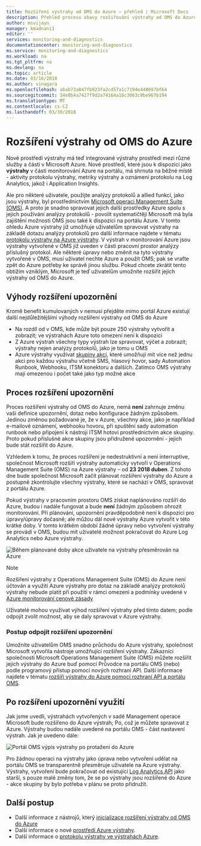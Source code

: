 ```yaml
---
title: Rozšíření výstrahy od OMS do Azure – přehled | Microsoft Docs
description: Přehled procesu obavy rozšiřování výstrahy od OMS do Azure výstrahy, podrobnosti kolem běžné zákazníka.
author: msvijayn
manager: kmadnani1
editor: ''
services: monitoring-and-diagnostics
documentationcenter: monitoring-and-diagnostics
ms.service: monitoring-and-diagnostics
ms.workload: na
ms.tgt_pltfrm: na
ms.devlang: na
ms.topic: article
ms.date: 03/16/2018
ms.author: vinagara
ms.openlocfilehash: abab73a047fb923fa2cd57a1c7194e440697bf64
ms.sourcegitcommit: 34e0b4a7427f9d2a74164a18c3063c8be967b194
ms.translationtype: MT
ms.contentlocale: cs-CZ
ms.lasthandoff: 03/30/2018
---
```

# <a name="extend-alerts-from-oms-into-azure"></a>Rozšíření výstrahy od OMS do Azure
Nové prostředí výstrahy má teď integrované výstrahy prostředí mezi různé služby a částí v Microsoft Azure. Nové prostředí, které jsou k dispozici jako **výstrahy** v části monitorování Azure na portálu, má shrnuta na běžné místě - aktivity protokolu výstrahy, metriky výstrahy a oznámení protokolu na Log Analytics, jakož i Application Insights. 

Ale pro některé uživatele, použijte analýzy protokolů a allied funkcí, jako jsou výstrahy, byl prostřednictvím [Microsoft operaci Management Suite (OMS)](../operations-management-suite/operations-management-suite-overview.md). A proto je snadno spravovat jejich další prostředky Azure spolu s jejich používání analýzy protokolů - povolit systematičtěji Microsoft má byla zajištění možnosti OMS jsou také k dispozici na portálu Azure. V tomto ohledu Azure výstrahy již umožňuje uživatelům spravovat výstrahy na základě dotazu analýzy protokolů pro další informace najdete v tématu [protokolu výstrahy na Azure výstrahy](monitor-alerts-unified-log.md). V výstrah v monitorování Azure jsou výstrahy vytvořené v OMS již uveden v části pracovní prostor analýzy příslušný protokol. Ale některé úpravy nebo změnit na tyto výstrahy vytvořené v OMS, musí uživatel nechte Azure a použít OMS; pak se vraťte zpět do Azure potřeby ke správě jinou službu. Pokud chcete zkrátit tento obtížím vzniklým, Microsoft je teď uživatelům umožníte rozšířit jejich výstrahy od OMS do Azure.

## <a name="benefits-of-extending-your-alerts"></a>Výhody rozšíření upozornění
Kromě benefit kumulovaných v nemusí přejděte mimo portál Azure existují další nejdůležitějšími výhody rozšíření výstrahy od OMS do Azure

- Na rozdíl od v OMS, kde může být pouze 250 výstrahy vytvořit a zobrazit; ve výstrahách Azure toto omezení není k dispozici
- Z Azure výstrah všechny typy výstrah lze spravovat, výčet a zobrazit; výstrahy nejen analýzy protokolů, jako je tomu u OMS
- Azure výstrahy využívat [skupiny akcí](monitoring-action-groups.md), které umožňují mít více než jednu akci pro každou výstrahu včetně SMS, hlasový hovor, sady Automation Runbook, Webhooku, ITSM konektoru a dalších. Zatímco OMS výstrahy mají omezenou i počet také jako typ možné akce

## <a name="process-of-extending-your-alerts"></a>Proces rozšíření upozornění
Proces rozšíření výstrahy od OMS do Azure, nemá **není** zahrnuje změnu vaší definice upozornění, dotaz nebo konfigurace žádným způsobem. Jedinou změnou požadované je, že v Azure, všechny akce, jako je například e-mailové oznámení, webhooku hovoru, při spuštění sady automation runbook nebo připojení k nástroji ITSM hotovi prostřednictvím akce skupiny. Proto pokud příslušné akce skupiny jsou přidružené upozornění - jejich bude stát rozšířit do Azure.

Vzhledem k tomu, že proces rozšíření je nedestruktivní a není interruptive, společnost Microsoft rozšíří výstrahy automaticky vytvoří v Operations Management Suite (OMS) na Azure výstrahy – od **23 2018 duben**. Z tohoto dne bude společnost Microsoft začít plánovat rozšíření výstrahy do Azure a postupně zkontrolujte všechny výstrahy, které se nachází v OMS, spravovat z portálu Azure. 

Pokud výstrahy v pracovním prostoru OMS získat naplánováno rozšíří do Azure, budou i nadále fungovat a bude **není** žádným způsobem ohrozit monitorování. Při plánování, upozornění pravděpodobně není k dispozici pro úpravy/úpravy dočasně; ale můžou dál nové výstrahy Azure vytvořit v této krátké doby. V tomto krátkém období žádné úpravy nebo vytvoření výstrahy se provádí v OMS, budou mít uživatelé možnost pokračovat do Azure Log Analytics nebo Azure výstrahy.

 ![Během plánované doby akce uživatele na výstrahy přesměrován na Azure](./media/monitor-alerts-extend/ScheduledDirection.png)

> [!NOTE]
> Rozšíření výstrahy z Operations Management Suite (OMS) do Azure není účtován a využití Azure výstrahy pro dotaz na základě analýzy protokolů výstrahy nebude platit při použití v rámci omezení a podmínky uvedené v [Azure monitorování cenové zásady](https://azure.microsoft.com/en-us/pricing/details/monitor/)  

Uživatelé mohou využívat výhod rozšíření výstrahy před tímto datem; podle odpojit zvolit možnost, aby se daly spravovat v Azure výstrahy.

### <a name="how-to-voluntarily-extending-your-alerts"></a>Postup odpojit rozšíření upozornění
Umožníte uživatelům OMS snadno průchodu do Azure výstrahy, společnost Microsoft vytvořila nástroje umožňující rozšíření výstrahy. Zákazníci společnosti Microsoft Operations Management Suite (OMS) můžete rozšířit jejich výstrahy do Azure buď pomocí Průvodce na portálu OMS (nebo) podle programový přístup pomocí nových rozhraní API. Další informace najdete v tématu [rozšíří výstrahy do Azure pomocí rozhraní API a portálu OMS](monitoring-alerts-extend-tool.md).


## <a name="usage-after-extending-your-alerts"></a>Po rozšíření upozornění využití
Jak jsme uvedli, výstrahách vytvořených v sadě Management operace Microsoft bude rozšířeno do Azure výstrah; Po, což je můžete spravovat z Azure. Výstrahy budou nadále uvedené na portálu OMS - část nastavení výstrah. Jak je uvedeno dále:

 ![Portál OMS výpis výstrahy po protažení do Azure](./media/monitor-alerts-extend/PostExtendList.png)

Pro žádnou operaci na výstrahy jako úprava nebo vytvoření udělat na portálu OMS se transparentně přesměruje uživatele na Azure výstrahy. Výstrahy, vytvoření bude pokračovat od existující [Log Analytics API](../log-analytics/log-analytics-api-alerts.md) jako starší, s pouze malé změny tom, že se po výstrahy jsou rozšířené do Azure - akce skupiny by bylo potřeba v plánu se proto přidružit.

## <a name="next-steps"></a>Další postup

* Další informace z nástrojů, který [inicializace rozšíření výstrahy od OMS do Azure](monitoring-alerts-extend-tool.md)
* Další informace o nové [prostředí Azure výstrahy](monitoring-overview-unified-alerts.md).
* Další informace o [protokolu výstrahy ve výstrahách Azure](monitor-alerts-unified-log.md).
